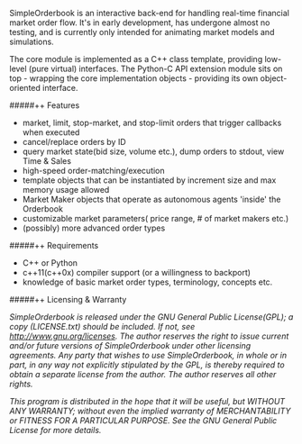 SimpleOrderbook is an interactive back-end for handling real-time financial market order flow. It's in early development, has undergone almost no testing, and is currently only intended for animating market models and simulations.

The core module is implemented as a C++ class template, providing low-level (pure virtual) interfaces. The Python-C API extension module sits on top - wrapping the core implementation objects - providing its own object-oriented interface.

#####++ Features 
- market, limit, stop-market, and stop-limit orders that trigger callbacks when executed
- cancel/replace orders by ID
- query market state(bid size, volume etc.), dump orders to stdout, view Time & Sales 
- high-speed order-matching/execution
- template objects that can be instantiated by increment size and max memory usage allowed 
- Market Maker objects that operate as autonomous agents 'inside' the Orderbook
- customizable market parameters( price range, # of market makers etc.)
- (possibly) more advanced order types

#####++ Requirements
- C++ or Python  
- c++11(c++0x) compiler support (or a willingness to backport)
- knowledge of basic market order types, terminology, concepts etc.

#####++ Licensing & Warranty

*SimpleOrderbook is released under the GNU General Public License(GPL); a copy (LICENSE.txt) should be included. If not, see http://www.gnu.org/licenses. The author reserves the right to issue current and/or future versions of SimpleOrderbook under other licensing agreements. Any party that wishes to use SimpleOrderbook, in whole or in part, in any way not explicitly stipulated by the GPL, is thereby required to obtain a separate license from the author. The author reserves all other rights.*

*This program is distributed in the hope that it will be useful, but WITHOUT ANY WARRANTY; without even the implied warranty of MERCHANTABILITY or FITNESS FOR A PARTICULAR PURPOSE. See the GNU General Public License for more details.*
